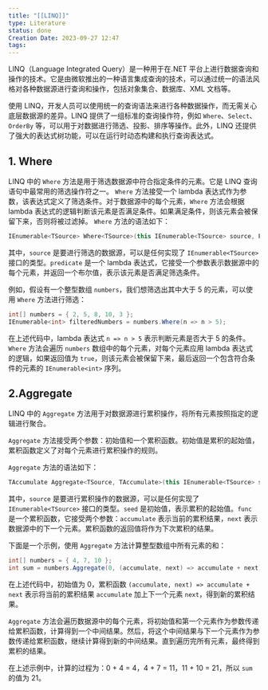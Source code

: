```yaml
---
title: "[[LINQ]]"
type: Literature
status: done
Creation Date: 2023-09-27 12:47
tags:
---
```

LINQ（Language Integrated Query）是一种用于在.NET 平台上进行数据查询和操作的技术。它是由微软推出的一种语言集成查询的技术，可以通过统一的语法风格对各种数据源进行查询和操作，包括对象集合、数据库、XML 文档等。

使用 LINQ，开发人员可以使用统一的查询语法来进行各种数据操作，而无需关心底层数据源的差异。LINQ 提供了一组标准的查询操作符，例如 `Where`、`Select`、`OrderBy` 等，可以用于对数据进行筛选、投影、排序等操作。此外，LINQ 还提供了强大的表达式树功能，可以在运行时动态构建和执行查询表达式。
## 1. Where
LINQ 中的 `Where` 方法是用于筛选数据源中符合指定条件的元素。它是 LINQ 查询语句中最常用的筛选操作符之一。
`Where` 方法接受一个 lambda 表达式作为参数，该表达式定义了筛选条件。对于数据源中的每个元素，`Where` 方法会根据 lambda 表达式的逻辑判断该元素是否满足条件。如果满足条件，则该元素会被保留下来，否则将被过滤掉。
`Where` 方法的语法如下：
```csharp
IEnumerable<TSource> Where<TSource>(this IEnumerable<TSource> source, Func<TSource, bool> predicate)
```
其中，`source` 是要进行筛选的数据源，可以是任何实现了 `IEnumerable<TSource>` 接口的类型。`predicate` 是一个 lambda 表达式，它接受一个参数表示数据源中的每个元素，并返回一个布尔值，表示该元素是否满足筛选条件。

例如，假设有一个整型数组 `numbers`，我们想筛选出其中大于 5 的元素，可以使用 `Where` 方法进行筛选：
```csharp
int[] numbers = { 2, 5, 8, 10, 3 };
IEnumerable<int> filteredNumbers = numbers.Where(n => n > 5);
```
在上述代码中，lambda 表达式 `n => n > 5` 表示判断元素是否大于 5 的条件。`Where` 方法会遍历 `numbers` 数组中的每个元素，对每个元素应用 lambda 表达式的逻辑，如果返回值为 `true`，则该元素会被保留下来，最后返回一个包含符合条件的元素的 `IEnumerable<int>` 序列。
## 2.Aggregate
LINQ 中的 `Aggregate` 方法用于对数据源进行累积操作，将所有元素按照指定的逻辑进行聚合。

`Aggregate` 方法接受两个参数：初始值和一个累积函数。初始值是累积的起始值，累积函数定义了对每个元素进行累积操作的规则。

`Aggregate` 方法的语法如下：
```csharp
TAccumulate Aggregate<TSource, TAccumulate>(this IEnumerable<TSource> source, TAccumulate seed, Func<TAccumulate, TSource, TAccumulate> func)
```
其中，`source` 是要进行累积操作的数据源，可以是任何实现了 `IEnumerable<TSource>` 接口的类型。`seed` 是初始值，表示累积的起始值。`func` 是一个累积函数，它接受两个参数：`accumulate` 表示当前的累积结果，`next` 表示数据源中的下一个元素。累积函数的返回值将作为下次累积的结果。

下面是一个示例，使用 `Aggregate` 方法计算整型数组中所有元素的和：
```csharp
int[] numbers = { 4, 7, 10 };
int sum = numbers.Aggregate(0, (accumulate, next) => accumulate + next);
```
在上述代码中，初始值为 0，累积函数 `(accumulate, next) => accumulate + next` 表示将当前的累积结果 `accumulate` 加上下一个元素 `next`，得到新的累积结果。

`Aggregate` 方法会遍历数据源中的每个元素，将初始值和第一个元素作为参数传递给累积函数，计算得到一个中间结果。然后，将这个中间结果与下一个元素作为参数传递给累积函数，继续计算得到新的中间结果。直到遍历完所有元素，最终得到累积的结果。

在上述示例中，计算的过程为：0 + 4 = 4，4 + 7 = 11，11 + 10 = 21，所以 `sum` 的值为 21。